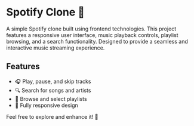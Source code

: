 # Spotify Clone 🎵  

A simple Spotify clone built using frontend technologies. This project features a responsive user interface, music playback controls, playlist browsing, and a search functionality. Designed to provide a seamless and interactive music streaming experience.  

## Features  
- 🎧 Play, pause, and skip tracks  
- 🔍 Search for songs and artists  
- 📂 Browse and select playlists  
- 📱 Fully responsive design  

Feel free to explore and enhance it! 🚀